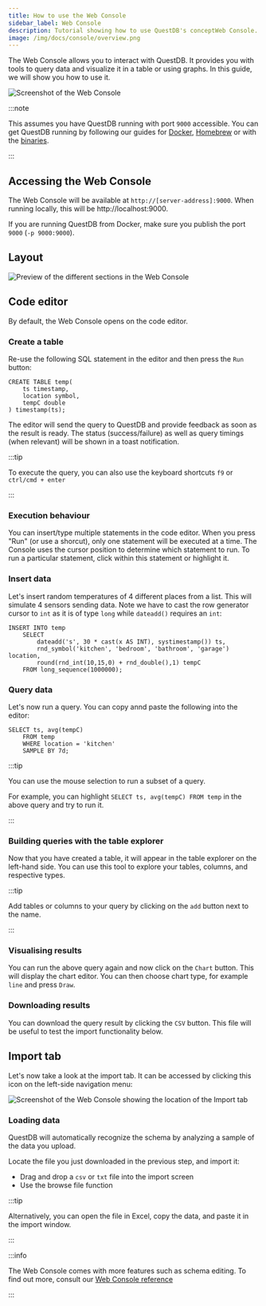 ```yaml
---
title: How to use the Web Console
sidebar_label: Web Console
description: Tutorial showing how to use QuestDB's conceptWeb Console.
image: /img/docs/console/overview.png
---
```


The Web Console allows you to interact with QuestDB. It provides you with tools
to query data and visualize it in a table or using graphs. In this guide, we
will show you how to use it.

<img
  alt="Screenshot of the Web Console"
  className="screenshot--shadow screenshot--docs screenshot--small"
  src="/img/docs/console/overview.png"
/>

:::note

This assumes you have QuestDB running with port `9000` accessible. You can get
QuestDB running by following our guides for [Docker](/docs/guide/docker/),
[Homebrew](/docs/guide/homebrew/) or with the [binaries](/docs/guide/binaries/).

:::

## Accessing the Web Console

The Web Console will be available at `http://[server-address]:9000`. When
running locally, this will be http://localhost:9000.

If you are running QuestDB from Docker, make sure you publish the port `9000`
(`-p 9000:9000`).

## Layout

<img
  alt="Preview of the different sections in the Web Console"
  className="screenshot--shadow screenshot--docs screenshot--small"
  src="/img/docs/console/layout.png"
/>

## Code editor

By default, the Web Console opens on the code editor.

### Create a table

Re-use the following SQL statement in the editor and then press the `Run`
button:

```questdb-sql
CREATE TABLE temp(
    ts timestamp,
    location symbol,
    tempC double
) timestamp(ts);
```

The editor will send the query to QuestDB and provide feedback as soon as the
result is ready. The status (success/failure) as well as query timings (when
relevant) will be shown in a toast notification.

:::tip

To execute the query, you can also use the keyboard shortcuts `f9` or
`ctrl/cmd + enter`

:::

### Execution behaviour

You can insert/type multiple statements in the code editor. When you press "Run"
(or use a shorcut), only one statement will be executed at a time. The Console
uses the cursor position to determine which statement to run. To run a
particular statement, click within this statement or highlight it.

### Insert data

Let's insert random temperatures of 4 different places from a list. This will
simulate 4 sensors sending data. Note we have to cast the row generator cursor
to `int` as it is of type `long` while `dateadd()` requires an `int`:

```questdb-sql
INSERT INTO temp
    SELECT
        dateadd('s', 30 * cast(x AS INT), systimestamp()) ts,
        rnd_symbol('kitchen', 'bedroom', 'bathroom', 'garage') location,
        round(rnd_int(10,15,0) + rnd_double(),1) tempC
    FROM long_sequence(1000000);
```

### Query data

Let's now run a query. You can copy annd paste the following into the editor:

```questdb-sql
SELECT ts, avg(tempC)
    FROM temp
    WHERE location = 'kitchen'
    SAMPLE BY 7d;
```

:::tip

You can use the mouse selection to run a subset of a query.

For example, you can highlight `SELECT ts, avg(tempC) FROM temp` in the above
query and try to run it.

:::

### Building queries with the table explorer

Now that you have created a table, it will appear in the table explorer on the
left-hand side. You can use this tool to explore your tables, columns, and
respective types.

:::tip

Add tables or columns to your query by clicking on the `add` button next to the
name.

:::

### Visualising results

You can run the above query again and now click on the `Chart` button. This will
display the chart editor. You can then choose chart type, for example `line` and
press `Draw`.

### Downloading results

You can download the query result by clicking the `CSV` button. This file will
be useful to test the import functionality below.

## Import tab

Let's now take a look at the import tab. It can be accessed by clicking this
icon on the left-side navigation menu:

<img
  alt="Screenshot of the Web Console showing the location of the Import tab"
  className="screenshot--shadow screenshot--docs screenshot--small"
  src="/img/docs/console/importTab.png"
/>

### Loading data

QuestDB will automatically recognize the schema by analyzing a sample of the
data you upload.

Locate the file you just downloaded in the previous step, and import it:

- Drag and drop a `csv` or `txt` file into the import screen
- Use the browse file function

:::tip

Alternatively, you can open the file in Excel, copy the data, and paste it in
the import window.

:::

:::info

The Web Console comes with more features such as schema editing. To find out
more, consult our [Web Console reference](/docs/reference/web-console/)

:::
